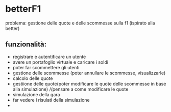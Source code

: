 # betterF1

problema: gestione delle quote e delle scommesse sulla f1 (ispirato alla better)

## funzionalità:
- registrare e autentificare un utente 
- avere un portafoglio virtuale e caricare i soldi
- poter far scommettere gli utenti
- gestione delle scommesse (poter annullare le scommesse, visualizzarle)
- calcolo delle quote
- gestiione delle quote(poter modificare le quote delle scommesse in base alla simulazione) //pensare a come modificare le quote
- simulazione della gara
- far vedere i risulati della simulazione
-
